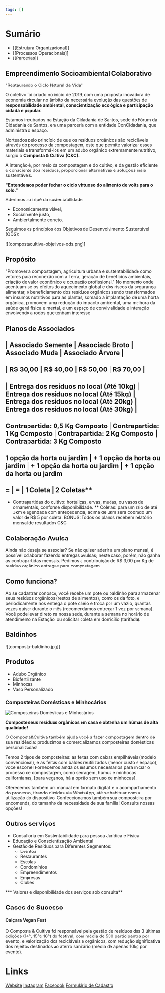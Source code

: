 ```yaml
---
tags: []
---
```

# Sumário

- [[Estrutura Organizacional]]
- [[Processos Operacionais]]
- [[Parcerias]]

## Empreendimento Socioambiental Colaborativo

"Restaurando o Ciclo Natural da Vida"

O coletivo foi criado no início de 2019, com uma proposta inovadora de economia circular no âmbito da necessária evolução das questões de **responsabilidade ambiental, conscientização ecológica e participação cidadã e popular.**

Estamos incubados na Estação da Cidadania de Santos, sede do Fórum da Cidadania de Santos, em uma parceria com a entidade ConCidadania, que administra o espaço.

Norteados pelo princípio de que os resíduos orgânicos são recicláveis através do processo da compostagem, este que permite valorizar esses materiais e transformá-los em um adubo orgânico extremamente nutritivo, surgiu o **Composta & Cultiva (C&C).**

A intenção é, por meio da compostagem e do cultivo, e da gestão eficiente e consciente dos resíduos, proporcionar alternativas e soluções mais sustentáveis.

**"Entendemos poder fechar o ciclo virtuoso do alimento de volta para o solo."**

Aderimos ao tripé da sustentabilidade:

- Economicamente viável,
- Socialmente justo,
- Ambientalmente correto.

Seguimos os princípios dos Objetivos de Desenvolvimento Sustentável (ODS):

![[compostacultiva-objetivos-ods.png]]


## Propósito

"Promover a compostagem, agricultura urbana e sustentabilidade como vetores para reconexão com a Terra, geração de benefícios ambientais, criação de valor econômico e ocupação profissional."
No momento onde acentuam-se os efeitos do aquecimento global e dos riscos da segurança alimentar, o beneficiamento dos resíduos orgânicos sendo transformados em insumos nutritivos para as plantas, somado a implantação de uma horta orgânica, promovem uma redução do impacto ambiental, uma melhora da saúde geral física e mental, e um espaço de convivialidade e interação envolvendo a todos que tenham interesse

## Planos de Associados

| Associado Semente | Associado Broto | Associado Muda | Associado Árvore |
--
| R$ 30,00                       | R$ 40,00               | R$ 50,00                 | R$ 70,00                  |
--
| Entrega dos resíduos no local (Até 10kg) | Entrega dos resíduos no local (Até 15kg) | Entrega dos resíduos no local (Até 20kg) | Entrega dos resíduos no local (Até 30kg) |
---
Contrapartida: 0,5 Kg Composto | Contrapartida: 1 Kg Composto | Contrapartida: 2 Kg Composto | Contrapartida: 3 Kg Composto
---
1 opção da horta ou jardim | + 1 opção da horta ou jardim | + 1 opção da horta ou jardim | + 1 opção da horta ou jardim
---
=                 |   =                          | 1 Coleta                                          |  2 Coletas** 
--
* Contrapartidas do cultivo: hortaliças, ervas, mudas, ou vasos de ornamentais, conforme disponibilidade.
** Coletas: para um raio de até 3km e agendada com antecedência, acima de 3km será cobrado um valor de R$ 5 por coleta.
BÔNUS: Todos os planos recebem relatório mensal de resultados C&C 

## Colaboração Avulsa

Ainda não deseja se associar? Se não quiser aderir a um plano mensal, é possível colaborar fazendo entregas avulsas; neste caso, porém, não ganha as contrapartidas mensais. Pedimos a contribuição de R$ 3,00 por Kg de resíduo orgânico entregue para compostagem.

## Como funciona?

Ao se cadastrar conosco, você recebe um pote ou baldinho para armazenar seus resíduos orgânicos (restos de alimentos), como os da foto, e periodicamente nos entrega o pote cheio e troca por um vazio, quantas vezes quiser durante o mês (recomendamos entregar 1 vez por semana). Você pode levar direto na nossa sede, durante a semana no horário de atendimento na Estação, ou solicitar coleta em domicílio (tarifada).

## Baldinhos

![[composta-baldinho.jpg]]

## Produtos

- Adubo Orgânico
- Biofertilizante
- Minhocas
- Vaso Personalizado

### Composteiras Domésticas e Minhocários

![Composteiras Domésticas e Minhocários](https://compostaecultiva.com.br/static/imagens/composteiras/composteiras-domesticas.jpg "Composteiras Domésticas e Minhocários")

**Composte seus resíduos orgânicos em casa e obtenha um húmus de alta qualidade!**

O Composta&Cultiva também ajuda você a fazer compostagem dentro de sua residência: produzimos e comercializamos composteiras domésticas personalizadas!

Temos 2 tipos de composteiras: as feitas com caixas empilháveis (modelo convencional), e as feitas com baldes reutilizados (menor custo e espaço), você escolhe! Fornecemos ainda os insumos necessários para iniciar o processo de compostagem, como serragem, húmus e minhocas californianas, [para veganos, há a opção sem uso de minhocas].

Oferecemos também um manual em formato digital, e o acompanhamento do processo, tirando dúvidas via WhatsApp, até se habituar com a utilização do dispositivo! Confeccionamos também sua composteira por encomenda, do tamanho da necessidade de sua família! Consulte nossas opções!

## Outros serviços

- Consultoria em Sustentabilidade para pessoa Jurídica e Física
- Educação e Conscientização Ambiental
- Gestão de Resíduos para Diferentes Segmentos:
	- Eventos
	- Restaurantes
	- Escolas
	- Condomínios
	- Empreendimentos
	- Empresas
	- Clubes

*** Valores e disponibilidade dos serviços sob consulta**

## Cases de Sucesso

#### Caiçara Vegan Fest

O Composta & Cultiva foi responsável pela gestão de resíduos das 3 últimas edições (14ª, 15ªe 16ª) do festival, com média de 500 participantes por evento, e valorização dos recicláveis e orgânicos, com redução significativa dos rejeitos destinados ao aterro sanitário (média de apenas 10kg por evento).

# Links

[Website](https://compostaecultiva.com.br/)
[Instagram](https://www.instagram.com/compostaecultiva/)
[Facebook](https://www.facebook.com/compostaecultiva)
[Formulário de Cadastro](https://docs.google.com/forms/d/e/1FAIpQLSdgWJjVGnGf1zLKyQDOjq2K4FD_Pqqvy6gs2YEcBSB4rI3ouw/viewform)

